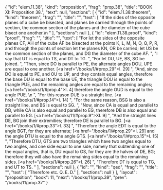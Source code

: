 {
  "id": "elem.11.38",
  "kind": "proposition",
  "frag": "prop.38",
  "title": "BOOK XI: Proposition 38.",
  "text": null,
  "sections": [
    {
      "id": "elem.11.38.theorem",
      "kind": "theorem",
      "frag": "",
      "title": "",
      "text": [
        "If the sides of the opposite planes of a cube be bisected, and planes be carried through the points of section, the common section of the planes and the diameter of the cube bisect one another.\n      "
      ],
      "sections": null
    },
    {
      "id": "elem.11.38.proof",
      "kind": "proof",
      "frag": "",
      "title": "",
      "text": [
        "For let the sides of the opposite planes CF, AH of the cube AF be bisected at the points K, L, M, N, O, Q, P, R, and through the points of section let the planes KN, OR be carried; let US be the common section of the planes, and DG the diameter of the cube AF. ",
        "I say that UT is equal to TS, and DT to TG. ",
        "For let DU, UE, BS, SG be joined. ",
        "Then, since DO is parallel to PE, the alternate angles DOU, UPE are equal to one another. [<a href=\"/books/1/#prop.29\">I. 29</a>] ",
        "And, since DO is equal to PE, and OU to UP, and they contain equal angles, therefore the base DU is equal to the base UE, the triangle DOU is equal to the triangle PUE, and the remaining angles are equal to the remaining angles; [<a href=\"/books/1/#prop.4\">I. 4</a>] therefore the angle OUD is equal to the angle PUE. \n      ",
        "For this reason DUE is a straight line. [<a href=\"/books/1/#prop.14\">I. 14</a>] ",
        "For the same reason, BSG is also a straight line, and BS is equal to SG. ",
        "Now, since CA is equal and parallel to DB, while CA is also equal and parallel to EG, therefore DB is also equal and parallel to EG. [<a href=\"/books/11/#prop.9\">XI. 9</a>] ",
        "And the straight lines DE, BG join their extremities; therefore DE is parallel to BG. [<a href=\"/books/1/#prop.33\">I. 33</a>] ",
        "Therefore the angle EDT is equal to the angle BGT, for they are alternate; [<a href=\"/books/1/#prop.29\">I. 29</a>] and the angle DTU is equal to the angle GTS. [<a href=\"/books/1/#prop.15\">I. 15</a>] ",
        "Therefore DTU, GTS are two triangles which have two angles equal to two angles, and one side equal to one side, namely that subtending one of the equal angles, that is, DU equal to GS, for they are the halves of DE, BG; therefore they will also have the remaining sides equal to the remaining sides. [<a href=\"/books/1/#prop.26\">I. 26</a>] ",
        "Therefore DT is equal to TG, and UT to TS. "
      ],
      "sections": null
    },
    {
      "id": "",
      "kind": "qed",
      "frag": "",
      "title": "",
      "text": [
        "Therefore etc. Q. E. D."
      ],
      "sections": null
    }
  ],
  "layout": "proposition",
  "book": 11,
  "next": "/books/11/prop.39",
  "prev": "/books/11/prop.37"
}
